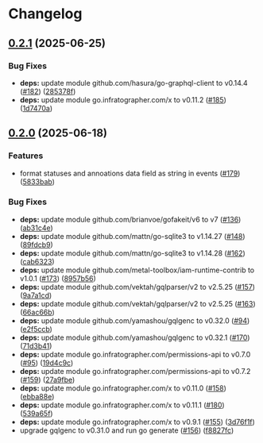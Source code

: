# Changelog

## [0.2.1](https://github.com/infratographer/metadata-api/compare/v0.2.0...v0.2.1) (2025-06-25)


### Bug Fixes

* **deps:** update module github.com/hasura/go-graphql-client to v0.14.4 ([#182](https://github.com/infratographer/metadata-api/issues/182)) ([285378f](https://github.com/infratographer/metadata-api/commit/285378f7056abe7d975310ef4b623c19c28d29b5))
* **deps:** update module go.infratographer.com/x to v0.11.2 ([#185](https://github.com/infratographer/metadata-api/issues/185)) ([1d7470a](https://github.com/infratographer/metadata-api/commit/1d7470a620eac942455095d71012bf5d577eac2c))

## [0.2.0](https://github.com/infratographer/metadata-api/compare/v0.1.2...v0.2.0) (2025-06-18)


### Features

* format statuses and annoations data field as string in events ([#179](https://github.com/infratographer/metadata-api/issues/179)) ([5833bab](https://github.com/infratographer/metadata-api/commit/5833babf7282c18ba93ab58ca494257f334f594a))


### Bug Fixes

* **deps:** update module github.com/brianvoe/gofakeit/v6 to v7 ([#136](https://github.com/infratographer/metadata-api/issues/136)) ([ab31c4e](https://github.com/infratographer/metadata-api/commit/ab31c4e3edbf0ec9b05450bdd2481687c163186b))
* **deps:** update module github.com/mattn/go-sqlite3 to v1.14.27 ([#148](https://github.com/infratographer/metadata-api/issues/148)) ([89fdcb9](https://github.com/infratographer/metadata-api/commit/89fdcb9ad8e7310a388fe5f37d3e324c235580c1))
* **deps:** update module github.com/mattn/go-sqlite3 to v1.14.28 ([#162](https://github.com/infratographer/metadata-api/issues/162)) ([cab6323](https://github.com/infratographer/metadata-api/commit/cab63232ba3e2bcd95a65c0bcca194d4409a7513))
* **deps:** update module github.com/metal-toolbox/iam-runtime-contrib to v1.0.1 ([#173](https://github.com/infratographer/metadata-api/issues/173)) ([8957b56](https://github.com/infratographer/metadata-api/commit/8957b56cc0dd5513a1e72159bbc6f634191d2328))
* **deps:** update module github.com/vektah/gqlparser/v2 to v2.5.25 ([#157](https://github.com/infratographer/metadata-api/issues/157)) ([9a7a1cd](https://github.com/infratographer/metadata-api/commit/9a7a1cdcc061c7e7fcd9b40906ed29189f768454))
* **deps:** update module github.com/vektah/gqlparser/v2 to v2.5.25 ([#163](https://github.com/infratographer/metadata-api/issues/163)) ([66ac66b](https://github.com/infratographer/metadata-api/commit/66ac66bd50ce40b77529bcf9632c2036065a8d47))
* **deps:** update module github.com/yamashou/gqlgenc to v0.32.0 ([#94](https://github.com/infratographer/metadata-api/issues/94)) ([e2f5ccb](https://github.com/infratographer/metadata-api/commit/e2f5ccb5461a3280b379cab08c037492537de859))
* **deps:** update module github.com/yamashou/gqlgenc to v0.32.1 ([#170](https://github.com/infratographer/metadata-api/issues/170)) ([71d3b41](https://github.com/infratographer/metadata-api/commit/71d3b41bccb8077843ee3cb4de36575ffa08ddfb))
* **deps:** update module go.infratographer.com/permissions-api to v0.7.0 ([#95](https://github.com/infratographer/metadata-api/issues/95)) ([19d4c9c](https://github.com/infratographer/metadata-api/commit/19d4c9c31caa58c4c3bfbdc850d4bf3d59edf95e))
* **deps:** update module go.infratographer.com/permissions-api to v0.7.2 ([#159](https://github.com/infratographer/metadata-api/issues/159)) ([27a9fbe](https://github.com/infratographer/metadata-api/commit/27a9fbe3e5960d860288d657af67f264339f1ab7))
* **deps:** update module go.infratographer.com/x to v0.11.0 ([#158](https://github.com/infratographer/metadata-api/issues/158)) ([ebba88e](https://github.com/infratographer/metadata-api/commit/ebba88e914b971c0086f89055a3984eb8b911902))
* **deps:** update module go.infratographer.com/x to v0.11.1 ([#180](https://github.com/infratographer/metadata-api/issues/180)) ([539a65f](https://github.com/infratographer/metadata-api/commit/539a65fd2dac91451acd3fd5615d2058e7399042))
* **deps:** update module go.infratographer.com/x to v0.9.1 ([#155](https://github.com/infratographer/metadata-api/issues/155)) ([3d76f1f](https://github.com/infratographer/metadata-api/commit/3d76f1f91da2240b701d8f7c5ed30b52719b8b18))
* upgrade gqlgenc to v0.31.0 and run go generate ([#156](https://github.com/infratographer/metadata-api/issues/156)) ([f8827fc](https://github.com/infratographer/metadata-api/commit/f8827fca79860ba4e70196c1bc659d635906dc6a))
